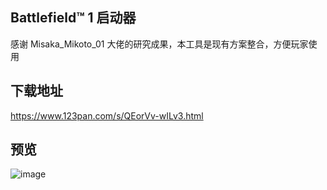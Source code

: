 ﻿## Battlefield™ 1 启动器

感谢 Misaka_Mikoto_01 大佬的研究成果，本工具是现有方案整合，方便玩家使用

## 下载地址

https://www.123pan.com/s/QEorVv-wILv3.html

## 预览

![image](https://github.com/CrazyZhang666/BF1Launcher/assets/28080853/91cad692-3918-4d1c-a969-93d26afe6ff6)
